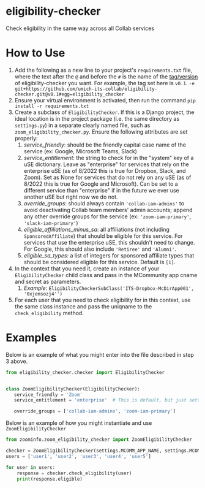 # eligibility-checker
Check eligibility in the same way across all Collab services

# How to Use
1. Add the following as a new line to your project's `requirements.txt` file, where the text after the `@` and before 
the `#` is the name of the [tag/version](https://github.com/umich-its-collab/eligibility-checker/tags) of 
eligibility-checker you want. For example, the tag set here is `v0.1`.
`-e git+https://github.com/umich-its-collab/eligibility-checker.git@v0.1#egg=eligibility_checker`
2. Ensure your virtual environment is activated, then run the command `pip install -r requirements.txt`
3. Create a subclass of `EligibilityChecker`. If this is a Django project, the ideal location is in the project package
(i.e. the same directory as `settings.py`) in a separate clearly named file, such as `zoom_eligibility_checker.py`. 
Ensure the following attributes are set properly:
   1. *service_friendly*: should be the friendly capital case name of the service (ex: Google, Microsoft Teams, Slack)
   2. *service_entitlement*: the string to check for in the "system" key of a uSE dictionary. Leave as "enterprise" for 
   services that rely on the enterprise uSE (as of 8/2022 this is true for Dropbox, Slack, and Zoom). Set as None for 
   services that do not rely on any uSE (as of 8/2022 this is true for Google and Microsoft). Can be set to a different 
   service than "enterprise" if in the future we ever use another uSE but right now we do not.
   3. *override_groups*: should always contain `'collab-iam-admins'` to avoid deactivating Collab team members' admin 
   accounts; append any other override groups for the service (ex: `'zoom-iam-primary'`, `'slack-iam-primary'`)
   4. *eligible_affiliations_minus_sa*: all affiliations (not including `SponsoredAffiliate`) that should be eligible 
   for this service. For services that use the enterprise uSE, this shouldn't need to change. For Google, this should 
   also include `'Retiree'` and `'Alumni'`.
   5. *eligible_sa_types:* a list of integers for sponsored affiliate types that should be considered eligible for this 
   service. Default is `[1]`.
4. In the context that you need it, create an instance of your `EligibilityChecker` child class and pass in the 
MCommunity app cname and secret as parameters.
   1. *Example*: `EligibilityCheckerSubClass('ITS-Dropbox-McDirApp001', '0xjemsozj4'')`
5. For each user that you need to check eligibility for in this context, use the same class instance and pass the 
uniqname to the `check_eligibility` method.

# Examples
Below is an example of what you might enter into the file described in step 3 above.

```python
from eligibility_checker.checker import EligibilityChecker


class ZoomEligibilityChecker(EligibilityChecker):
   service_friendly = 'Zoom'
   service_entitlement = 'enterprise'  # This is default, but just setting to be very explicit

   override_groups = ['collab-iam-admins', 'zoom-iam-primary']
```

Below is an example of how you might instantiate and use `ZoomEligibilityChecker`
```python
from zoominfo.zoom_eligibility_checker import ZoomEligibilityChecker

checker = ZoomEligibilityChecker(settings.MCOMM_APP_NAME, settings.MCOMM_APP_SECRET)
users = ['user1', 'user2', 'user3', 'user4', 'user5']

for user in users:
    response = checker.check_eligibility(user)
    print(response.eligible)
```
